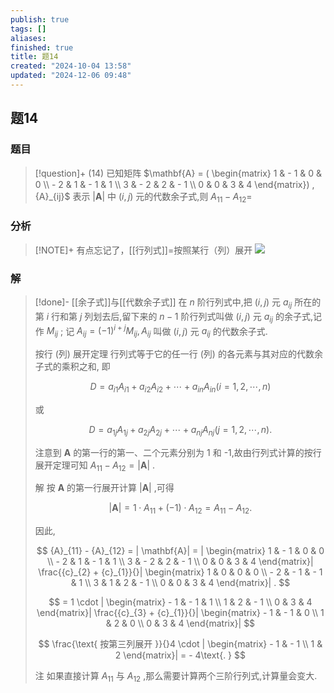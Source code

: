 ```yaml
---
publish: true
tags: []
aliases: 
finished: true
title: 题14
created: "2024-10-04 13:58"
updated: "2024-12-06 09:48"
---
```

## 题14
### 题目
> [!question]+
> (14) 已知矩阵 $\mathbf{A} = ( \begin{matrix} 1 & - 1 & 0 & 0 \\ - 2 & 1 & - 1 & 1 \\ 3 & - 2 & 2 & - 1 \\ 0 & 0 & 3 & 4 \end{matrix}) ,{A}_{ij}$ 表示 $| \mathbf{A}|$ 中 $( {i, j})$ 元的代数余子式,则 ${A}_{11} - {A}_{12} =$
### 分析
> [!NOTE]+
> 有点忘记了，[[行列式]]=按照某行（列）展开
> ![](https://img.hwenyi.live/202412061748237.webp)
### 解
> [!done]-
> [[余子式]]与[[代数余子式]] 在 $n$ 阶行列式中,把 $( {i, j})$ 元 ${a}_{ij}$ 所在的第 $i$ 行和第 $j$ 列划去后,留下来的 $n - 1$ 阶行列式叫做 $( {i, j})$ 元 ${a}_{ij}$ 的余子式,记作 ${M}_{ij}$ ; 记 ${A}_{ij} = {( -1) }^{i + j}{M}_{ij},{A}_{ij}$ 叫做 $( {i, j})$ 元 ${a}_{ij}$ 的代数余子式.
> 
> 按行 (列) 展开定理 行列式等于它的任一行 (列) 的各元素与其对应的代数余子式的乘积之和, 即
> 
> $$
> D = {a}_{i1}{A}_{i1} + {a}_{i2}{A}_{i2} + \cdots + {a}_{in}{A}_{in}( {i = 1,2,\cdots, n})
> $$
> 
> 或
> 
> $$
> D = {a}_{1j}{A}_{1j} + {a}_{2j}{A}_{2j} + \cdots + {a}_{nj}{A}_{nj}( {j = 1,2,\cdots, n}) .
> $$
> 
> 注意到 $\mathbf{A}$ 的第一行的第一、二个元素分别为 1 和 -1,故由行列式计算的按行展开定理可知 ${A}_{11} - {A}_{12} = | \mathbf{A}|$ .
> 
> 解 按 $\mathbf{A}$ 的第一行展开计算 $| \mathbf{A}|$ ,可得
> 
> $$
> | \mathbf{A}| = 1 \cdot {A}_{11} + ( {-1}) \cdot {A}_{12} = {A}_{11} - {A}_{12}.
> $$
> 
> 因此,
> 
> $$
> {A}_{11} - {A}_{12} = | \mathbf{A}| = | \begin{matrix} 1 & - 1 & 0 & 0 \\ - 2 & 1 & - 1 & 1 \\ 3 & - 2 & 2 & - 1 \\ 0 & 0 & 3 & 4 \end{matrix}| \frac{{c}_{2} + {c}_{1}}{}| \begin{matrix} 1 & 0 & 0 & 0 \\ - 2 & - 1 & - 1 & 1 \\ 3 & 1 & 2 & - 1 \\ 0 & 0 & 3 & 4 \end{matrix}| .
> $$
> 
> $$
> = 1 \cdot | \begin{matrix} - 1 & - 1 & 1 \\ 1 & 2 & - 1 \\ 0 & 3 & 4 \end{matrix}| \frac{{c}_{3} + {c}_{1}}{}| \begin{matrix} - 1 & - 1 & 0 \\ 1 & 2 & 0 \\ 0 & 3 & 4 \end{matrix}|
> $$
> 
> $$
> \frac{\text{ 按第三列展开 }}{}4 \cdot | \begin{matrix} - 1 & - 1 \\ 1 & 2 \end{matrix}| = - 4\text{. }
> $$
> 
> 注 如果直接计算 ${A}_{11}$ 与 ${A}_{12}$ ,那么需要计算两个三阶行列式,计算量会变大.